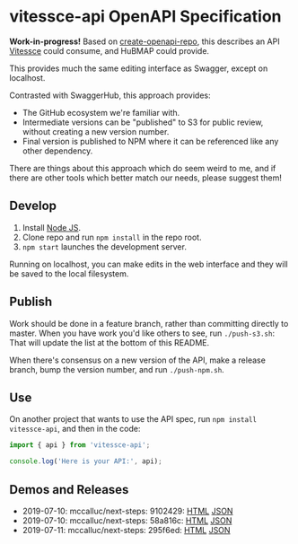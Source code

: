 # vitessce-api OpenAPI Specification

**Work-in-progress!** Based on [create-openapi-repo](https://github.com/Redocly/create-openapi-repo),
this describes an API [Vitessce](https://github.com/hms-dbmi/vitessce) could consume,
and HuBMAP could provide.

This provides much the same editing interface as Swagger, except on localhost.

Contrasted with SwaggerHub, this approach provides:
- The GitHub ecosystem we're familiar with.
- Intermediate versions can be "published" to S3 for public review, without creating a new version number.
- Final version is published to NPM where it can be referenced like any other dependency.

There are things about this approach which do seem weird to me,
and if there are other tools which better match our needs, please suggest them!

## Develop

1. Install [Node JS](https://nodejs.org/).
2. Clone repo and run `npm install` in the repo root.
3. `npm start` launches the development server.

Running on localhost, you can make edits in the web interface and they will be saved to the local filesystem.

## Publish

Work should be done in a feature branch, rather than committing directly to master.
When you have work you'd like others to see, run `./push-s3.sh`:
That will update the list at the bottom of this README.

When there's consensus on a new version of the API, make a release branch, bump the version number,
and run `./push-npm.sh`.

## Use

On another project that wants to use the API spec, run `npm install vitessce-api`,
and then in the code:

```javascript
import { api } from 'vitessce-api';

console.log('Here is your API:', api);
```

## Demos and Releases

- 2019-07-10: mccalluc/next-steps: 9102429: [HTML](https://redocly.github.io/redoc/?url=https://s3.amazonaws.com/vitessce-data/vitessce-api/2019-07-10/9102429/openapi.json) [JSON](https://s3.amazonaws.com/vitessce-data/vitessce-api/2019-07-10/9102429/openapi.json)
- 2019-07-10: mccalluc/next-steps: 58a816c: [HTML](https://redocly.github.io/redoc/?url=https://s3.amazonaws.com/vitessce-data/vitessce-api/2019-07-10/58a816c/openapi.json) [JSON](https://s3.amazonaws.com/vitessce-data/vitessce-api/2019-07-10/58a816c/openapi.json)
- 2019-07-11: mccalluc/next-steps: 295f6ed: [HTML](https://redocly.github.io/redoc/?url=https://s3.amazonaws.com/vitessce-data/vitessce-api/2019-07-11/295f6ed/openapi.json) [JSON](https://s3.amazonaws.com/vitessce-data/vitessce-api/2019-07-11/295f6ed/openapi.json)
